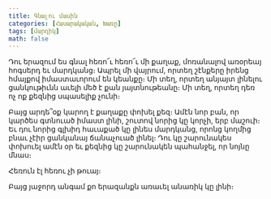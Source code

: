 ```yaml
---
title: Գնալու մասին
categories: [Հասարակական, Խառը]
tags: [մարդիկ]
math: false
---
```


Դու երազում ես գնալ հեռո՜ւ հեռո՜ւ մի քաղաք, մոռանալով առօրեայ հոգսերդ եւ մարդկանց։ Ապրել մի վայրում, որտեղ շէնքերը իրենց հմայքով իմաստաւորում են կեանքը։ Մի տեղ, որտեղ անյայտ լինելու ցանկութիւնն աւելի մեծ է քան յայտնութեանը։ Մի տեղ, որտեղ դեռ ոչ ոք քեզնից սպասելիք չունի։

Բայց արդե՞օք կարող է քաղաքը փոխել քեզ։ Ամէն նոր բան, որ կարծես գտնուած իմաստ լինի, շուտով նորից կը կորչի, երբ մաշուի։ Եւ դու նորից գլխիդ հաւաքած կը լինես մարդկանց, որոնց կողմից բնաւ չէիր ցանկանայ ճանաչուած լինել։ Դու կը շարունակես փոխուել ամէն օր եւ քեզնից կը շարունակեն պահանջել, որ նոյնը մնաս։

Հեռուն էլ հեռու չի թուայ։

Բայց յաջորդ անգամ քո երազանքն առաւել անառիկ կը լինի։
